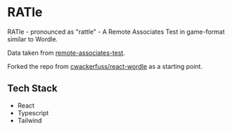 # RATle

RATle -  pronounced as "rattle" - A Remote Associates Test in game-format similar to Wordle.

Data taken from [remote-associates-test](https://www.remote-associates-test.com/).

Forked the repo from [cwackerfuss/react-wordle](https://github.com/cwackerfuss/react-wordle/) as a starting point.

## Tech Stack
- React
- Typescript
- Tailwind
